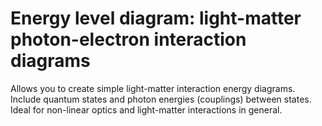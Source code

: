 # Energy level diagram: light-matter photon-electron interaction diagrams
Allows you to create simple light-matter interaction energy diagrams. Include quantum states and photon energies (couplings) between states. Ideal for non-linear optics and light-matter interactions in general. 
